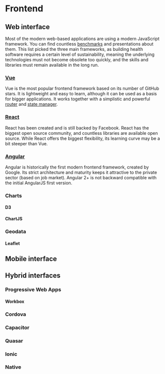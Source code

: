 # Frontend

## Web interface

Most of the modern web-based applications are using a modern JavaScript framework. You can find countless [benchmarks](https://en.wikipedia.org/wiki/Comparison_of_JavaScript_frameworks) and presentations about them. This list picked the three main frameworks, as building health software requires a certain level of sustainability, meaning the underlying technologies must not become obsolete too quickly, and the skills and libraries must remain available in the long run.

### [Vue](https://vuejs.org/) <Badges user="vuejs" repo="vue" />

Vue is the most popular frontend framework based on its number of GitHub stars. It is lightweight and easy to learn, although it can be used as a basis for bigger applications. It works together with a simplistic and powerful [router](https://router.vuejs.org/) and [state manager](https://vuex.vuejs.org/).

### [React](https://reactjs.org/) <Badges user="facebook" repo="react" />

React has been created and is still backed by Facebook. React has the biggest open source community, and countless libraries are available open source. While React offers the biggest flexibility, its learning curve may be a bit steeper than Vue.

### [Angular](https://angular.io/) <Badges user="angular" repo="angular" />

Angular is historically the first modern frontend framework, created by Google. Its strict architecture and maturity keeps it attractive to the private sector (based on job market). Angular 2+ is not backward compatible with the initial AngularJS first version.

### Charts

#### D3

#### ChartJS

### Geodata

#### Leaflet

## Mobile interface

## Hybrid interfaces

### Progressive Web Apps

#### Workbox

### Cordova

### Capacitor

### Quasar

### Ionic

### Native
